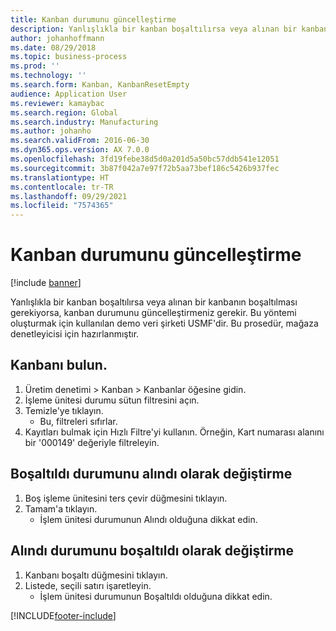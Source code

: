 ```yaml
---
title: Kanban durumunu güncelleştirme
description: Yanlışlıkla bir kanban boşaltılırsa veya alınan bir kanbanın boşaltılması gerekiyorsa, kanban durumunu güncelleştirmeniz gerekir.
author: johanhoffmann
ms.date: 08/29/2018
ms.topic: business-process
ms.prod: ''
ms.technology: ''
ms.search.form: Kanban, KanbanResetEmpty
audience: Application User
ms.reviewer: kamaybac
ms.search.region: Global
ms.search.industry: Manufacturing
ms.author: johanho
ms.search.validFrom: 2016-06-30
ms.dyn365.ops.version: AX 7.0.0
ms.openlocfilehash: 3fd19febe38d5d0a201d5a50bc57ddb541e12051
ms.sourcegitcommit: 3b87f042a7e97f72b5aa73bef186c5426b937fec
ms.translationtype: HT
ms.contentlocale: tr-TR
ms.lasthandoff: 09/29/2021
ms.locfileid: "7574365"
---
```

# <a name="update-kanban-status"></a>Kanban durumunu güncelleştirme

[!include [banner](../../includes/banner.md)]

Yanlışlıkla bir kanban boşaltılırsa veya alınan bir kanbanın boşaltılması gerekiyorsa, kanban durumunu güncelleştirmeniz gerekir. Bu yöntemi oluşturmak için kullanılan demo veri şirketi USMF'dir. Bu prosedür, mağaza denetleyicisi için hazırlanmıştır.


## <a name="find-the-kanban"></a>Kanbanı bulun.
1. Üretim denetimi > Kanban > Kanbanlar öğesine gidin.
2. İşleme ünitesi durumu sütun filtresini açın.
3. Temizle'ye tıklayın.
    * Bu, filtreleri sıfırlar.  
4. Kayıtları bulmak için Hızlı Filtre'yi kullanın. Örneğin, Kart numarası alanını bir '000149' değeriyle filtreleyin.

## <a name="change-emptied-status-to-received-status"></a>Boşaltıldı durumunu alındı olarak değiştirme
1. Boş işleme ünitesini ters çevir düğmesini tıklayın.
2. Tamam'a tıklayın.
    * İşlem ünitesi durumunun Alındı olduğuna dikkat edin.  

## <a name="change-received-status-to-emptied-status"></a>Alındı durumunu boşaltıldı olarak değiştirme
1. Kanbanı boşaltı düğmesini tıklayın.
2. Listede, seçili satırı işaretleyin.
    * İşlem ünitesi durumunun Boşaltıldı olduğuna dikkat edin.  



[!INCLUDE[footer-include](../../../includes/footer-banner.md)]